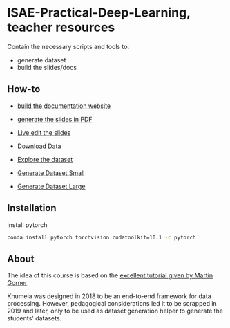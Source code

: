# ISAE-Practical-Deep-Learning, teacher resources

Contain the necessary scripts and tools to:
- generate dataset
- build the slides/docs

## How-to

- [build the documentation website](./build_docs_site.sh)
- [generate the slides in PDF](./build_docs_pdf.sh)
- [Live edit the slides](./build_docs_serve.sh)

- [Download Data](./get_data.py)
- [Explore the dataset](./data_exploration.py)
- [Generate Dataset Small](./generate_student_dataset_toy.py)
- [Generate Dataset Large](./generate_student_dataset_large.py)

## Installation

install pytorch

```bash
conda install pytorch torchvision cudatoolkit=10.1 -c pytorch
```

## About

The idea of this course is based on the [excellent tutorial given by Martin Gorner](https://github.com/GoogleCloudPlatform/tensorflow-without-a-phd/tree/master/tensorflow-planespotting)

Khumeia was designed in 2018 to be an end-to-end framework for data processing. However, pedagogical considerations led it to be scrapped in 2019 and later, only to be used as dataset generation helper to generate the students' datasets.
